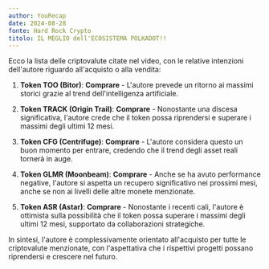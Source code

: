 ```yaml
---
author: YouRecap
date: 2024-08-28
fonte: Hard Rock Crypto
titolo: IL MEGLIO dell'ECOSISTEMA POLKADOT!!
---
```


Ecco la lista delle criptovalute citate nel video, con le relative intenzioni dell'autore riguardo all'acquisto o alla vendita:

1. **Token TOO (Bitor)**: **Comprare** - L'autore prevede un ritorno ai massimi storici grazie al trend dell'intelligenza artificiale.

2. **Token TRACK (Origin Trail)**: **Comprare** - Nonostante una discesa significativa, l'autore crede che il token possa riprendersi e superare i massimi degli ultimi 12 mesi.

3. **Token CFG (Centrifuge)**: **Comprare** - L'autore considera questo un buon momento per entrare, credendo che il trend degli asset reali tornerà in auge.

4. **Token GLMR (Moonbeam)**: **Comprare** - Anche se ha avuto performance negative, l'autore si aspetta un recupero significativo nei prossimi mesi, anche se non ai livelli delle altre monete menzionate.

5. **Token ASR (Astar)**: **Comprare** - Nonostante i recenti cali, l'autore è ottimista sulla possibilità che il token possa superare i massimi degli ultimi 12 mesi, supportato da collaborazioni strategiche.

In sintesi, l'autore è complessivamente orientato all'acquisto per tutte le criptovalute menzionate, con l'aspettativa che i rispettivi progetti possano riprendersi e crescere nel futuro.
